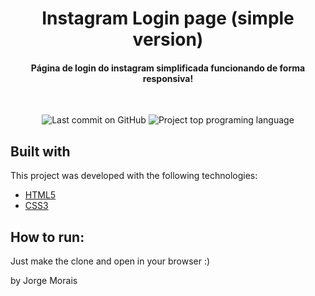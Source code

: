 <h1 align="center">
  Instagram Login page (simple version)
</h1>

<h4 align="center">
  Página de login do instagram simplificada funcionando de forma responsiva! 
</h4>
<br>

<p align="center">
<img alt="Last commit on GitHub" src="https://img.shields.io/github/last-commit/mopanc/instagramPage?color=FF5E84">
<img alt="Project top programing language" src="https://img.shields.io/github/languages/top/Mopanc/instagramPage?color=FF5E84">
</p> 


## Built with

This project was developed with the following technologies:

-  [HTML5](https://www.w3schools.com/html/)
-  [CSS3](https://developer.mozilla.org/pt-BR/docs/Web/CSS)


## How to run:

Just make the clone and open in your browser :)


by Jorge Morais

